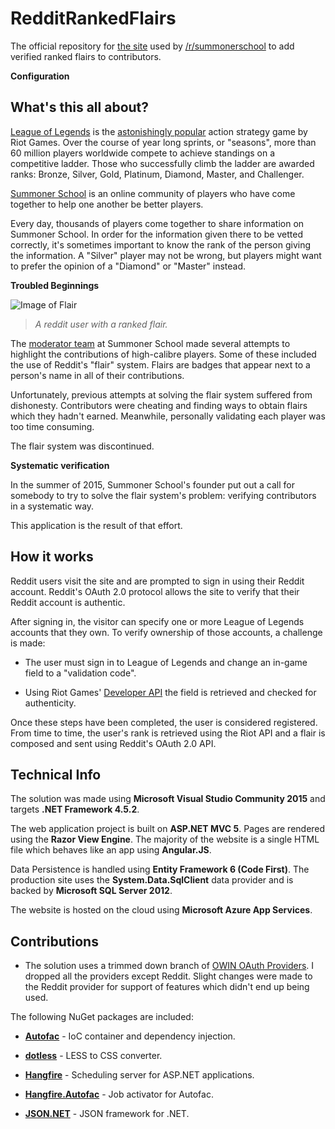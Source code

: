 # RedditRankedFlairs

The official repository for [the site](http://redditrankedflairs.azurewebsites.net) used by [/r/summonerschool](https://reddit.com/r/summonerschool) 
to add verified ranked flairs to contributors.

**Configuration**



## What's this all about?

[League of Legends](https://www.leagueoflegends.com) is the [astonishingly popular](https://www.google.ca/url?sa=t&rct=j&q=&esrc=s&source=web&cd=3&cad=rja&uact=8&ved=0ahUKEwjthcqmzsrLAhVDmYMKHa86CVEQFggmMAI&url=http%3A%2F%2Fwww.forbes.com%2Fsites%2Finsertcoin%2F2014%2F01%2F27%2Friots-league-of-legends-reveals-astonishing-27-million-daily-players-67-million-monthly%2F&usg=AFQjCNHMpPx45j6T40Fs9F6DvhkAP1JUng&sig2=abwf3efOnI3xx15Wvinxzg) action strategy game by Riot Games.
Over the course of year long sprints, or "seasons", more than 60 million players worldwide compete to achieve standings on a competitive ladder.
Those who successfully climb the ladder are awarded ranks: Bronze, Silver, Gold, Platinum, Diamond, Master, and Challenger.

[Summoner School](https://reddit.com/r/summonerschool) is an online community of players who have come together to help one another be better players.

Every day, thousands of players come together to share information on Summoner School. In order for the information given there to be vetted correctly, it's sometimes
important to know the rank of the person giving the information. A "Silver" player may not be wrong, but players might want to prefer the opinion of a "Diamond" or "Master" instead.

**Troubled Beginnings**

![Image of Flair](http://i.imgur.com/k5PDjdg.png)

> *A reddit user with a ranked flair.*

The [moderator team](https://www.reddit.com/r/summonerschool/about/moderators) at Summoner School made several attempts to highlight the contributions of high-calibre players.
Some of these included the use of Reddit's "flair" system. Flairs are badges that appear next to a person's name in all of their contributions.

Unfortunately, previous attempts at solving the flair system suffered from dishonesty. Contributors were cheating and finding ways
to obtain flairs which they hadn't earned. Meanwhile, personally validating each player was too time consuming.

The flair system was discontinued.

**Systematic verification**

In the summer of 2015, Summoner School's founder put out a call for somebody to try to solve the flair system's problem: verifying contributors in a systematic way.

This application is the result of that effort.

## How it works

Reddit users visit the site and are prompted to sign in using their Reddit account. Reddit's OAuth 2.0 protocol allows the site to verify that 
their Reddit account is authentic.

After signing in, the visitor can specify one or more League of Legends accounts that they own. To verify ownership of those accounts, a challenge is made:

* The user must sign in to League of Legends and change an in-game field to a "validation code".

* Using Riot Games' [Developer API](https://developer.riotgames.com/) the field is retrieved and checked for authenticity.

Once these steps have been completed, the user is considered registered. From time to time, the user's rank is retrieved using the Riot API and
a flair is composed and sent using Reddit's OAuth 2.0 API.

## Technical Info

The solution was made using **Microsoft Visual Studio Community 2015** and targets **.NET Framework 4.5.2**. 

The web application project is built on **ASP.NET MVC 5**. Pages are rendered using the **Razor View Engine**. 
The majority of the website is a single HTML file which behaves like an app using **Angular.JS**.

Data Persistence is handled using **Entity Framework 6 (Code First)**. The production site uses the **System.Data.SqlClient** data provider and is backed
by **Microsoft SQL Server 2012**.

The website is hosted on the cloud using **Microsoft Azure App Services**.

## Contributions

* The solution uses a trimmed down branch of [OWIN OAuth Providers](https://github.com/RockstarLabs/OwinOAuthProviders). 
I dropped all the providers except Reddit. Slight changes were made to the Reddit provider for support of features which didn't end up being used.

The following NuGet packages are included:

* **[Autofac](http://autofac.org/)** - IoC container and dependency injection.

* **[dotless](http://www.dotlesscss.org/)** - LESS to CSS converter.

* **[Hangfire](http://hangfire.io)** - Scheduling server for ASP.NET applications.

* **[Hangfire.Autofac](https://github.com/HangfireIO/Hangfire.Autofac)** - Job activator for Autofac.

* **[JSON.NET](http://www.newtonsoft.com/json)** - JSON framework for .NET.
